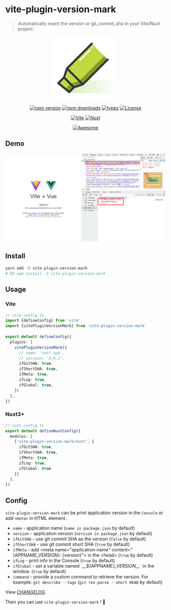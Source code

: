 # vite-plugin-version-mark

> Automatically insert the version or git_commit_sha in your Vite/Nuxt project.

<div align="center">
  <a href="https://github.com/ZhongxuYang/vite-plugin-version-mark/tree/main">
    <img src="./docs/static/logo.svg" width="200px" />
  </a>
</div>

<div align="center">

[![npm version][npm-version-src]][npm-version-href]
[![npm downloads][npm-downloads-src]][npm-downloads-href]
[![types][types-src]][types-href]
[![License][license-src]][license-href]

[![Vite][vite-src]][vite-href]
[![Nuxt][nuxt-src]][nuxt-href]

[![Awesome][awesome-src]][awesome-href]

</div>

## Demo
![demo screen shot](./docs/static/iShot.png)

## Install
```sh
yarn add -D vite-plugin-version-mark
# OR npm install -D vite-plugin-version-mark
```

## Usage
### Vite
```ts
// vite.config.ts
import {defineConfig} from 'vite'
import {vitePluginVersionMark} from 'vite-plugin-version-mark'

export default defineConfig({
  plugins: [
    vitePluginVersionMark({
      // name: 'test-app',
      // version: '0.0.1',
      ifGitSHA: true,
      ifShortSHA: true,
      ifMeta: true,
      ifLog: true,
      ifGlobal: true,
    })
  ],
})
```

### Nuxt3+
```ts
// nuxt.config.ts
export default defineNuxtConfig({
  modules: [
    ['vite-plugin-version-mark/nuxt', {
      ifGitSHA: true, 
      ifShortSHA: true, 
      ifMeta: true, 
      ifLog: true, 
      ifGlobal: true 
    }]
  ],
})
```

## Config

`vite-plugin-version-mark` can be print application version in the `Console` or add `<meta>` in HTML element. 

- `name` - application name (`name in package.json` by default)
- `version` - application version (`version in package.json` by default)
- `ifGitSHA` - use git commit SHA as the version (`false` by default)
- `ifShortSHA` - use git commit short SHA (`true` by default)
- `ifMeta` - add \<meta name="application-name" content="{APPNAME_VERSION}: {version}"> in the \<head> (`true` by default)
- `ifLog` - print info in the Console (`true` by default)
- `ifGlobal` - set a variable named *\`\_\_${APPNAME}\_VERSION\_\_\`* in the window. (`true` by default)
- `command` - provide a custom command to retrieve the version. For example: `git describe --tags` (`git rev-parse --short HEAD` by default)


View [CHANGELOG](./CHANGELOG.md)

Then you can use `vite-plugin-version-mark` ! 🎉



<!-- Badges -->
[npm-version-src]: https://img.shields.io/npm/v/vite-plugin-version-mark/latest.svg?style=flat&colorA=18181B
[npm-version-href]: https://npmjs.com/package/vite-plugin-version-mark

[npm-downloads-src]: https://img.shields.io/npm/dm/vite-plugin-version-mark.svg?style=flat&colorA=18181B
[npm-downloads-href]: https://npmjs.com/package/vite-plugin-version-mark

[types-src]: https://img.shields.io/npm/types/vite-plugin-version-mark.svg?style=flat&colorA=18181B
[types-href]: https://npmjs.com/package/vite-plugin-version-mark

[license-src]: https://img.shields.io/npm/l/vite-plugin-version-mark.svg?style=flat&colorA=18181B
[license-href]: https://npmjs.com/package/vite-plugin-version-mark

[nuxt-src]: https://img.shields.io/badge/Nuxt-18181B?&logo=nuxt.js
[nuxt-href]: https://nuxt.com

[vite-src]: https://img.shields.io/badge/Vite-18181B?&logo=vite
[vite-href]: https://vitejs.dev

[awesome-src]: https://awesome.re/mentioned-badge.svg
[awesome-href]: https://github.com/vitejs/awesome-vite#transformers
